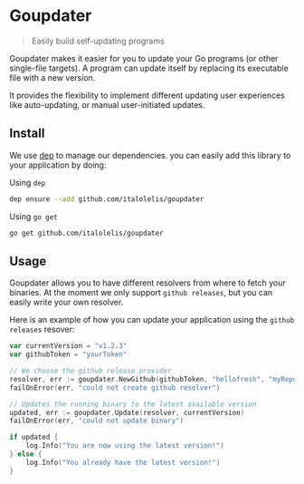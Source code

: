 # Goupdater

> Easily build self-updating programs

Goupdater makes it easier for you to update your Go programs (or other single-file targets). A program can update itself by replacing its executable file with a new version.

It provides the flexibility to implement different updating user experiences like auto-updating, or manual user-initiated updates.

## Install

We use [dep](https://github.com/golang/dep) to manage our dependencies. you can easily add this library to your application by doing:

Using `dep`

```sh
dep ensure --add github.com/italolelis/goupdater
```

Using `go get`

```sh
go get github.com/italolelis/goupdater
```

## Usage

Goupdater allows you to have different resolvers from where to fetch your binaries. At the moment we only support `github releases`, but you can easily write your own resolver.

Here is an example of how you can update your application using the `github releases` resover:

```go
var currentVersion = "v1.2.3"
var githubToken = "yourToken"

// We choose the github release provider
resolver, err := goupdater.NewGithub(githubToken, "hellofresh", "myRepo")
failOnError(err, "could not create github resolver")

// Updates the running binary to the latest available version
updated, err := goupdater.Update(resolver, currentVersion)
failOnError(err, "could not update binary")

if updated {
    log.Info("You are now using the latest version!")
} else {
    log.Info("You already have the latest version!")
}
```
